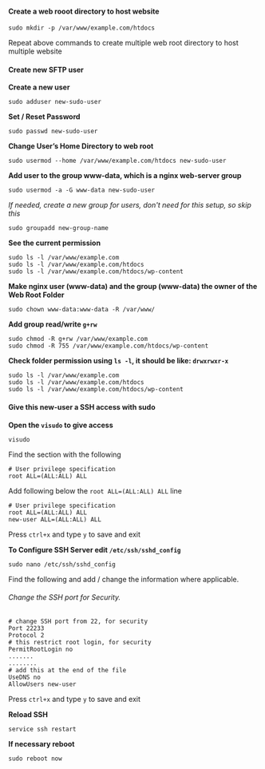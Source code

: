 #### Create a web rooot directory to host website 

`sudo mkdir -p /var/www/example.com/htdocs`

Repeat above commands to create multiple web root directory to host multiple website

#### Create new SFTP user

**Create a new user**

`sudo adduser new-sudo-user`

**Set / Reset Password**

`sudo passwd new-sudo-user`

**Change User’s Home Directory to web root**

`sudo usermod --home /var/www/example.com/htdocs new-sudo-user`

**Add user to the group www-data, which is a nginx web-server group**

`sudo usermod -a -G www-data new-sudo-user`

*If needed, create a new group for users, don't need for this setup, so skip this*

`sudo groupadd new-group-name`

**See the current permission**

```
sudo ls -l /var/www/example.com
sudo ls -l /var/www/example.com/htdocs
sudo ls -l /var/www/example.com/htdocs/wp-content
```

**Make nginx user (www-data) and the group (www-data) the owner of the Web Root Folder**

`sudo chown www-data:www-data -R /var/www/`

**Add group read/write `g+rw`**

```
sudo chmod -R g+rw /var/www/example.com
sudo chmod -R 755 /var/www/example.com/htdocs/wp-content
```

**Check folder permission using `ls -l`, it should be like: `drwxrwxr-x`**

```
sudo ls -l /var/www/example.com
sudo ls -l /var/www/example.com/htdocs
sudo ls -l /var/www/example.com/htdocs/wp-content
```

#### Give this new-user a SSH access with sudo 

**Open the `visudo` to give access**

`visudo`

Find the section with the following

```
# User privilege specification
root ALL=(ALL:ALL) ALL
```

Add following below the `root ALL=(ALL:ALL) ALL` line

```
# User privilege specification
root ALL=(ALL:ALL) ALL
new-user ALL=(ALL:ALL) ALL
```

Press `ctrl+x` and type `y` to save and exit

**To Configure SSH Server edit `/etc/ssh/sshd_config`**

`sudo nano /etc/ssh/sshd_config`

Find the following and add / change the information where applicable. 

###### Change the SSH port for Security.

```
# change SSH port from 22, for security
Port 22233
Protocol 2
# this restrict root login, for security
PermitRootLogin no 
.......
........
# add this at the end of the file
UseDNS no
AllowUsers new-user
```

Press `ctrl+x` and type `y` to save and exit

**Reload SSH**

`service ssh restart`

**If necessary reboot**

`sudo reboot now`






